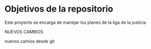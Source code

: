 # Objetivos de la repositorio

Este proyecto se encarga de manejar los planes de la liga de la justicia


NUEVOS CAMBIOS

nuevos camios desde git
